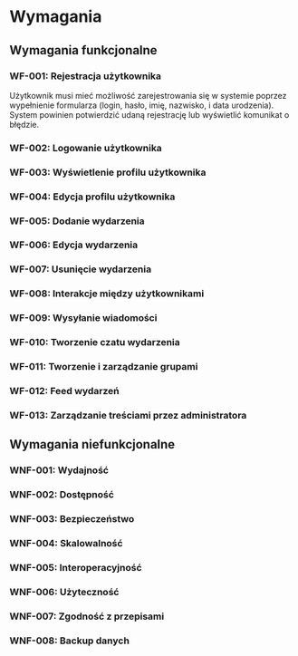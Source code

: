 # Wymagania

## Wymagania funkcjonalne

### WF-001: Rejestracja użytkownika

Użytkownik musi mieć możliwość zarejestrowania się w systemie poprzez wypełnienie formularza (login, hasło, imię, nazwisko, i data urodzenia). System powinien potwierdzić udaną rejestrację lub wyświetlić komunikat o błędzie.

### WF-002: Logowanie użytkownika

### WF-003: Wyświetlenie profilu użytkownika

### WF-004: Edycja profilu użytkownika

### WF-005: Dodanie wydarzenia

### WF-006: Edycja wydarzenia

### WF-007: Usunięcie wydarzenia

### WF-008: Interakcje między użytkownikami

### WF-009: Wysyłanie wiadomości

### WF-010: Tworzenie czatu wydarzenia

### WF-011: Tworzenie i zarządzanie grupami

### WF-012: Feed wydarzeń

### WF-013: Zarządzanie treściami przez administratora

## Wymagania niefunkcjonalne

### WNF-001: Wydajność

### WNF-002: Dostępność

### WNF-003: Bezpieczeństwo

### WNF-004: Skalowalność

### WNF-005: Interoperacyjność

### WNF-006: Użyteczność

### WNF-007: Zgodność z przepisami

### WNF-008: Backup danych
